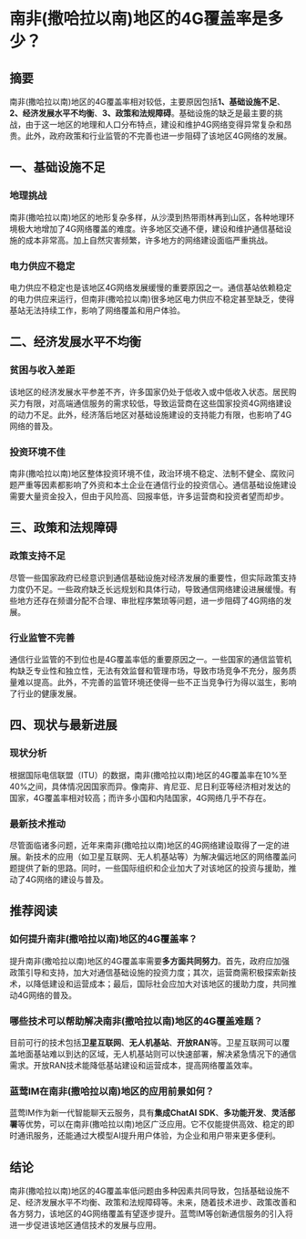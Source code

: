 # 南非(撒哈拉以南)地区的4G覆盖率是多少？

## 摘要
南非(撒哈拉以南)地区的4G覆盖率相对较低，主要原因包括**1、基础设施不足**、**2、经济发展水平不均衡**、**3、政策和法规障碍**。基础设施的缺乏是最主要的挑战，由于这一地区的地理和人口分布特点，建设和维护4G网络变得异常复杂和昂贵。此外，政府政策和行业监管的不完善也进一步阻碍了该地区4G网络的发展。

## 一、基础设施不足

### 地理挑战

南非(撒哈拉以南)地区的地形复杂多样，从沙漠到热带雨林再到山区，各种地理环境极大地增加了4G网络覆盖的难度。许多地区交通不便，建设和维护通信基础设施的成本非常高。加上自然灾害频繁，许多地方的网络建设面临严重挑战。

### 电力供应不稳定

电力供应不稳定也是该地区4G网络发展缓慢的重要原因之一。通信基站依赖稳定的电力供应来运行，但南非(撒哈拉以南)很多地区电力供应不稳定甚至缺乏，使得基站无法持续工作，影响了网络覆盖和用户体验。

## 二、经济发展水平不均衡

### 贫困与收入差距

该地区的经济发展水平参差不齐，许多国家仍处于低收入或中低收入状态。居民购买力有限，对高端通信服务的需求较低，导致运营商在这些国家投资4G网络建设的动力不足。此外，经济落后地区对基础设施建设的支持能力有限，也影响了4G网络的普及。

### 投资环境不佳

南非(撒哈拉以南)地区整体投资环境不佳，政治环境不稳定、法制不健全、腐败问题严重等因素都影响了外资和本土企业在通信行业的投资信心。通信基础设施建设需要大量资金投入，但由于风险高、回报率低，许多运营商和投资者望而却步。

## 三、政策和法规障碍

### 政策支持不足

尽管一些国家政府已经意识到通信基础设施对经济发展的重要性，但实际政策支持力度仍不足。一些政府缺乏长远规划和具体行动，导致通信网络建设进展缓慢。有些地方还存在频谱分配不合理、审批程序繁琐等问题，进一步阻碍了4G网络的发展。

### 行业监管不完善

通信行业监管的不到位也是4G覆盖率低的重要原因之一。一些国家的通信监管机构缺乏专业性和独立性，无法有效监督和管理市场，导致市场竞争不充分，服务质量难以提高。此外，不完善的监管环境还使得一些不正当竞争行为得以滋生，影响了行业的健康发展。

## 四、现状与最新进展

### 现状分析

根据国际电信联盟（ITU）的数据，南非(撒哈拉以南)地区的4G覆盖率在10%至40%之间，具体情况因国家而异。像南非、肯尼亚、尼日利亚等经济相对发达的国家，4G覆盖率相对较高；而许多小国和内陆国家，4G网络几乎不存在。

### 最新技术推动

尽管面临诸多问题，近年来南非(撒哈拉以南)地区的4G网络建设取得了一定的进展。新技术的应用（如卫星互联网、无人机基站等）为解决偏远地区的网络覆盖问题提供了新的思路。同时，一些国际组织和企业加大了对该地区的投资与援助，推动了4G网络的建设与普及。

## 推荐阅读

### **如何提升南非(撒哈拉以南)地区的4G覆盖率？**

提升南非(撒哈拉以南)地区的4G覆盖率需要**多方面共同努力**。首先，政府应加强政策引导和支持，加大对通信基础设施的投资力度；其次，运营商需积极探索新技术，以降低建设和运营成本；最后，国际社会应加大对该地区的援助力度，共同推动4G网络的普及。

### **哪些技术可以帮助解决南非(撒哈拉以南)地区的4G覆盖难题？**

目前可行的技术包括**卫星互联网**、**无人机基站**、**开放RAN**等。卫星互联网可以覆盖地面基站难以到达的区域，无人机基站则可以快速部署，解决紧急情况下的通信需求。开放RAN技术能降低基站建设和运营成本，提高网络覆盖效率。

### **蓝莺IM在南非(撒哈拉以南)地区的应用前景如何？**

蓝莺IM作为新一代智能聊天云服务，具有**集成ChatAI SDK**、**多功能开发**、**灵活部署**等优势，可以在南非(撒哈拉以南)地区广泛应用。它不仅能提供高效、稳定的即时通讯服务，还能通过大模型AI提升用户体验，为企业和用户带来更多便利。

## 结论
南非(撒哈拉以南)地区的4G覆盖率低问题由多种因素共同导致，包括基础设施不足、经济发展水平不均衡、政策和法规障碍等。未来，随着技术进步、政策改善和各方努力，该地区的4G网络覆盖有望逐步提升。蓝莺IM等创新通信服务的引入将进一步促进该地区通信技术的发展与应用。